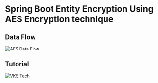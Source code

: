 # Spring Boot Entity Encryption Using AES Encryption technique

## Data Flow 

<img src="https://raw.githubusercontent.com/vks-tech/EntityEncryption/master/src/main/resources/static/EncryptionDemo.jpg" title="AES Data Flow">


## Tutorial

[![VKS Tech](https://img.youtube.com/vi/3etdgEGj-TI/0.jpg)](https://www.youtube.com/watch?v=3etdgEGj-TI)